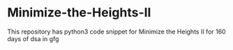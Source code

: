 # Minimize-the-Heights-II
This repository has python3 code snippet for Minimize the Heights II for 160 days of dsa in gfg
